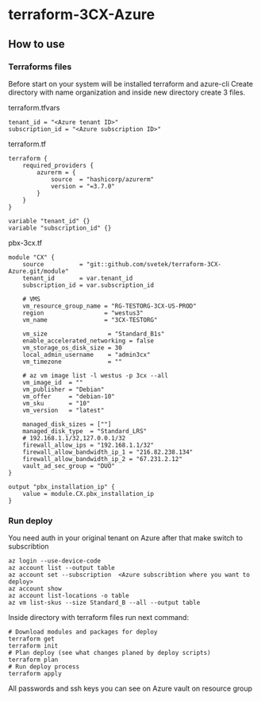 # terraform-3CX-Azure

## How to use 
### Terraforms files

Before start on your system will be installed terraform and azure-cli
Create directory with name organization and inside new directory create 3 files. 

terraform.tfvars

    tenant_id = "<Azure tenant ID>"
    subscription_id = "<Azure subscription ID>"

terraform.tf

    terraform {
        required_providers {
            azurerm = {
                source  = "hashicorp/azurerm"
                version = "=3.7.0"
            }
        }
    }
    
    variable "tenant_id" {}
    variable "subscription_id" {}

pbx-3cx.tf

    module "CX" {
        source          = "git::github.com/svetek/terraform-3CX-Azure.git/module"
        tenant_id       = var.tenant_id
        subscription_id = var.subscription_id
        
        # VMS
        vm_resource_group_name = "RG-TESTORG-3CX-US-PROD"
        region                 = "westus3"
        vm_name                = "3CX-TESTORG"
        
        vm_size                 = "Standard_B1s"
        enable_accelerated_networking = false
        vm_storage_os_disk_size = 30
        local_admin_username    = "admin3cx"
        vm_timezone             = ""
        
        # az vm image list -l westus -p 3cx --all
        vm_image_id  = ""
        vm_publisher = "Debian"
        vm_offer     = "debian-10"
        vm_sku       = "10"
        vm_version   = "latest"
        
        managed_disk_sizes = [""]
        managed_disk_type  = "Standard_LRS"
        # 192.168.1.1/32,127.0.0.1/32
        firewall_allow_ips = "192.168.1.1/32"
        firewall_allow_bandwidth_ip_1 = "216.82.238.134"
        firewall_allow_bandwidth_ip_2 = "67.231.2.12"
        vault_ad_sec_group = "DUO"
    }
    
    output "pbx_installation_ip" {
        value = module.CX.pbx_installation_ip
    }

### Run deploy 
You need auth in your original tenant on Azure after that make switch to subscribtion  

    az login --use-device-code
    az account list --output table
    az account set --subscription  <Azure subscribtion where you want to deploy>
    az account show
    az account list-locations -o table
    az vm list-skus --size Standard_B --all --output table

Inside directory with terraform files run next command: 

    # Download modules and packages for deploy 
    terraform get 
    terraform init 
    # Plan deploy (see what changes planed by deploy scripts)
    terraform plan 
    # Run deploy process 
    terraform apply 

All passwords and ssh keys you can see on Azure vault on resource group 
    

